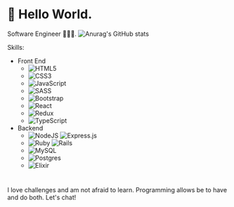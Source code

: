 # 👋 Hello World. 
Software Engineer 👨🏻‍💻.
![Anurag's GitHub stats](https://github-readme-stats.vercel.app/api?username=dansilvaUT&show_icons=true)

Skills:
- Front End
  - ![HTML5](https://img.shields.io/badge/html5-%23E34F26.svg?style=for-the-badge&logo=html5&logoColor=white)
  - ![CSS3](https://img.shields.io/badge/css3-%231572B6.svg?style=for-the-badge&logo=css3&logoColor=white)
  - ![JavaScript](https://img.shields.io/badge/javascript-%23323330.svg?style=for-the-badge&logo=javascript&logoColor=%23F7DF1E)
  - ![SASS](https://img.shields.io/badge/SASS-hotpink.svg?style=for-the-badge&logo=SASS&logoColor=white)
  - ![Bootstrap](https://img.shields.io/badge/bootstrap-%23563D7C.svg?style=for-the-badge&logo=bootstrap&logoColor=white)
  - ![React](https://img.shields.io/badge/react-%2320232a.svg?style=for-the-badge&logo=react&logoColor=%2361DAFB)
  - ![Redux](https://img.shields.io/badge/redux-%23593d88.svg?style=for-the-badge&logo=redux&logoColor=white)
  - ![TypeScript](https://img.shields.io/badge/typescript-%23007ACC.svg?style=for-the-badge&logo=typescript&logoColor=white)
- Backend
  - ![NodeJS](https://img.shields.io/badge/node.js-6DA55F?style=for-the-badge&logo=node.js&logoColor=white) ![Express.js](https://img.shields.io/badge/express.js-%23404d59.svg?style=for-the-badge&logo=express&logoColor=%2361DAFB)
  - ![Ruby](https://img.shields.io/badge/ruby-%23CC342D.svg?style=for-the-badge&logo=ruby&logoColor=white) ![Rails](https://img.shields.io/badge/rails-%23CC0000.svg?style=for-the-badge&logo=ruby-on-rails&logoColor=white)
  - ![MySQL](https://img.shields.io/badge/mysql-%2300f.svg?style=for-the-badge&logo=mysql&logoColor=white)
  - ![Postgres](https://img.shields.io/badge/postgres-%23316192.svg?style=for-the-badge&logo=postgresql&logoColor=white)
  - ![Elixir](https://img.shields.io/badge/elixir-%234B275F.svg?style=for-the-badge&logo=elixir&logoColor=white)

# 
I love challenges and am not afraid to learn. Programming allows be to have and do both.
Let's chat!
<!---
dansilvaUT/dansilvaUT is a ✨ special ✨ repository because its `README.md` (this file) appears on your GitHub profile.
You can click the Preview link to take a look at your changes.
--->

